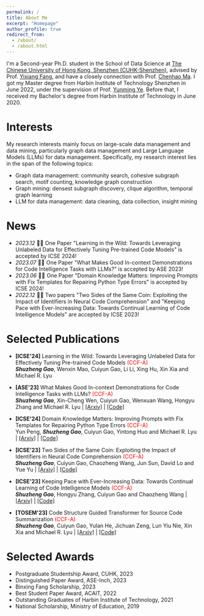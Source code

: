 ```yaml
---
permalink: /
title: About Me
excerpt: "Homepage"
author_profile: true
redirect_from: 
  - /about/
  - /about.html
---
```


I'm a Second-year Ph.D. student in the School of Data Science at [The Chinese University of Hong Kong, Shenzhen (CUHK-Shenzhen)](https://sds.cuhk.edu.cn/endex.html), advised by Prof. [Yixiang Fang](https://fangyixiang.github.io/), and have a closely connection with Prof. [Chenhao Ma](https://chenhao-ma.github.io/). I got my Master degree from Harbin Institute of Technology Shenzhen in June 2022, under the supervision of Prof. [Yunming Ye](https://scholar.google.com/citations?user=n30nnskAAAAJ&hl=zh-CN). Before that, I received my Bachelor's degree from Harbin Institute of Technology in June 2020. 


# Interests
My  research interests mainly focus on large-scale data management and data mining, particularly graph data management and Large Language Models (LLMs) for data management. Specifically, my research interest lies in the span of the following topics:

- Graph data management: community search, cohesive subgraph search,  motif counting, knowledge graph construction
- Graph mining: densest subgraph discovery, clique algorithm, temporal graph learning
- LLM for data management: data cleaning, data collection, insight mining





#  News
- *2023.12* 🎉🎉 One Paper "Learning in the Wild: Towards Leveraging Unlabeled Data for Effectively Tuning Pre-trained Code Models" is accepted by ICSE 2024!
- *2023.07* 🎉🎉 One Paper "What Makes Good In-context Demonstrations for Code Intelligence Tasks with LLMs?" is accepted by ASE 2023!
- *2023.06* 🎉🎉 One Paper "Domain Knowledge Matters: Improving Prompts with Fix Templates for Repairing Python Type Errors" is accepted by ICSE 2024!
- *2022.12* 🎉🎉 Two papers "Two Sides of the Same Coin: Exploiting the Impact of Identifiers in Neural Code Comprehension" and "Keeping Pace with Ever-Increasing Data: Towards Continual Learning of Code Intelligence Models" are accepted by ICSE 2023!

# Selected Publications 

- **[ICSE'24]** Learning in the Wild: Towards Leveraging Unlabeled Data for Effectively Tuning Pre-trained Code Models   <font color="#FF0000 ">(CCF-A)</font>  
_**Shuzheng Gao**_, Wenxin Mao, Cuiyun Gao, Li Li, Xing Hu, Xin Xia and Michael R. Lyu  

- **[ASE'23]** What Makes Good In-context Demonstrations for Code Intelligence Tasks with LLMs?   <font color="#FF0000 ">(CCF-A)</font>  
_**Shuzheng Gao**_, Xin-Cheng Wen, Cuiyun Gao, Wenxuan Wang, Hongyu Zhang and Michael R. Lyu \| [[Arxiv]](https://arxiv.org/abs/2304.07575) \| [[Code]](https://github.com/gszsectan/ICL) 

- **[ICSE'24]** Domain Knowledge Matters: Improving Prompts with Fix Templates for Repairing Python Type Errors   <font color="#FF0000 ">(CCF-A)</font>  
Yun Peng, _**Shuzheng Gao**_, Cuiyun Gao, Yintong Huo and Michael R. Lyu \| [[Arxiv]](https://arxiv.org/abs/2306.01394) \| [[Code]](https://github.com/JohnnyPeng18/TypeFix) 

- **[ICSE'23]** Two Sides of the Same Coin: Exploiting the Impact of Identifiers in Neural Code Comprehension   <font color="#FF0000 ">(CCF-A)</font>  
_**Shuzheng Gao**_, Cuiyun Gao, Chaozheng Wang, Jun Sun, David Lo and Yue Yu \| [[Arxiv]](https://arxiv.org/abs/2207.11104) \| [[Code]](https://github.com/ReliableCoding/CREAM) 


- **[ICSE'23]** Keeping Pace with Ever-Increasing Data: Towards Continual Learning of Code Intelligence Models   <font color="#FF0000 ">(CCF-A)</font>  
_**Shuzheng Gao**_, Hongyu Zhang, Cuiyun Gao and Chaozheng Wang \| [[Arxiv]](https://arxiv.org/abs/2209.07027) \| [[Code]](https://github.com/ReliableCoding/REPEAT) 


- **[TOSEM'23]** Code Structure Guided Transformer for Source Code Summarization   <font color="#FF0000 ">(CCF-A)</font>  
_**Shuzheng Gao**_, Cuiyun Gao, Yulan He, Jichuan Zeng, Lun Yiu Nie, Xin Xia and Michael R. Lyu \| [[Arxiv]](https://arxiv.org/abs/2104.09340) \| [[Code]](https://github.com/gszsectan/SG-Trans)   

# Selected Awards

- Postgraduate Studentship Award, CUHK, 2023
- Distinguished Paper Award, ASE-Inch, 2023
- Binxing Fang Scholarship, 2023
- Best Student Paper Award, ACAIT, 2022
- Outstanding Graduates of Harbin Institute of Technology, 2021
- National Scholarship, Ministry of Education, 2019

<script type="text/javascript" id="clustrmaps" src="//clustrmaps.com/map_v2.js?d=C6tYBi-zUAcUjn0-KFJV1KaftFhTp2GrOlPaCdmIs9c&cl=ffffff&w=a"></script>
